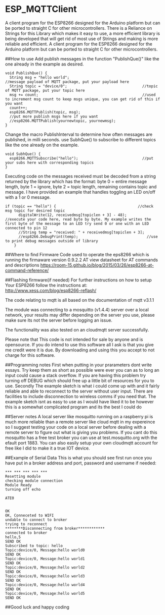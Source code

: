 # ESP_MQTTClient
A client program for the ESP8266 designed for the 
Arduino platform but can be ported to straight C 
for other microcontrollers. There is a Reliance
on Strings for this Library which makes it easy
to use, a more efficient library is being developed
that will get rid of most use of Strings and
making is more reliable and efficient.
A client program for the ESP8266 designed for the
Arduino platform but can be ported to straight C
for other microcontrollers.

##How to use
Add publish messages in the function "PublishQue()"
like the one already in the example as desired.
```
void PublishQue() {
  String msg = "hello world";                                 //message payload of MQTT package, put your payload here
  String topic = "device/0";                                  //topic of MQTT package, put your topic here
  msg += count;                                               //used to increment msg count to keep msgs unique, you can get rid of this if you want
  count++;
  esp8266.MQTTPublish(topic, msg);
  //put more publish msgs here if you want
  //esp8266.MQTTPublish(yournewtopic, yournewmsg);
}
```
Change the macro PublishInterval to determine how
often messages are published, in milli seconds.
use SubhQue() to subscribe to different topics
like the one already on the example.
```
void SubhQue() {
  esp8266.MQTTSubscribe("hello");                             //put your subs here with corresponding topics
}
```
Executing code on the messages received must be
decoded from a string returned by the library which
has the format: byte 0 = entire message length, 
byte 1 = ignore, byte 2 = topic length, remaining
contains topic and message. I have provided an example
that handles toggling an LED on/off with a 1 or 0
message.
```
if (topic == "hello") {                                     //check msg topic for desired topic
      digitalWrite(12, receivedmsg[topiclen + 3] - 48);         //execute your code here, read byte by byte. My example writes the first byte of the message to an LED try send 0 or one with an LED connected to pin 12
      //String temp = "received: " + receivedmsg[topiclen + 3];
      //esp8266.DebugPrint(temp);                               //use to print debug messages outside of library
    }
```

##Where to find Firmware
Code used to operate the eps8266 which is running
the firmaware version 0.9.2.2 AT
view datasheet for AT commands and descriptions
https://room-15.github.io/blog/2015/03/26/esp8266-at-command-reference/

##Flashing firmware(if needed)
For further instructions on how to setup
Your ESP8266 follow the instructions at:
http://www.xess.com/blog/esp8266-reflash/

The code relating to mqtt is all based
on the documentation of mqtt v3.1.1

The module was connecting to a mosquitto
(v1.4.4) server over a local network,
your results may differ depending on
the server you use, please make sure its
not the server before logging an issue.

The functionality was also tested on an
cloudmqtt server successfully.

Please note that This code is not
intended for sale by anyone and is
opensource. If you do intend to use
this software all I ask is that you
give me credit were it is due. By
downloading and using this you accept
to not charge for this software.

##Programming notes
First when putting in your prarameters dont 
write essays. Try keep them as short 
as possible were ever you can as to 
long an input could cause a stack 
overflow. If you are having this 
problem try turning off DEBUG
which should free up a little bit 
of resources for you to use. Secondly
The example sketch is what i could
come up with and it fairly reliable
and able to reconnect to the server
without user input. There are facilities
to include disconnection to wireless comms
if you need that. The example sketch isnt 
as easy to use as I would have liked it to 
be however this is a somewhat complicated 
program and its the best I could do 

##Server notes
A local server like mosquitto running
on a raspberry pi is much more reliable
than a remote server like cloud mqtt in
my expereince so I suggest testing your 
code on a local server before dealing
with a remote server to figure out what
is giving you problems. If you cant do this
mosquitto has a free test broker you can use
at test.mosquitto.org with the efault port 1883.
You can also easily setup your own cloudmqtt 
account for free like I did to make it a true 
IOT device.

##Example of Serial Data
This is what you should see first run
once you have put in a broker address
and port, password and username if needed:
```
***	***	***	***	***
Resetting module
checking module connection
Module Ready
turning off echo

ATE0


OK
OK, Conneceted to WIFI
undable to connect to broker
trying to reconnect
********Disconnecting from broker************
connected to broker
hello,5
SEND OK
Subscribed to topic: hello
Topic:device/0, Message:hello world0
SEND OK
Topic:device/0, Message:hello world1
SEND OK
Topic:device/0, Message:hello world2
SEND OK
Topic:device/0, Message:hello world3
SEND OK
Topic:device/0, Message:hello world4
SEND OK
Topic:device/0, Message:hello world5
SEND OK
```
##Good luck and happy coding
